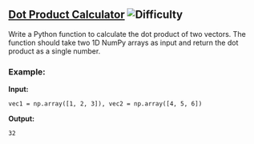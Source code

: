 ## [Dot Product Calculator](https://www.deep-ml.com/problems/83) ![Difficulty](https://img.shields.io/badge/-Easy-brightgreen)

Write a Python function to calculate the dot product of two vectors. The function should take two 1D NumPy arrays as input and return the dot product as a single number.

### Example:

**Input:**

```vec1 = np.array([1, 2, 3]), vec2 = np.array([4, 5, 6])```


**Output:**

```32```

